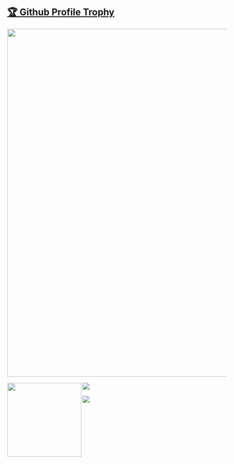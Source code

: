 <a href="https://github.com/kojake/github-profile-trophy"><h2>🏆 Github Profile Trophy</h2></a>
<a href="https://github.com/kojake/github-profile-trophy">
  <img width=800 src="https://github-profile-trophy.vercel.app/?username=kojake&column=8&theme=gruvbox&no-frame=true"/>
</a>

<div>
  <img height="170" align="left" src="https://github-readme-stats.vercel.app/api?username=kojake&count_private=true&include_all_commits=true" />
  <img src="https://github-readme-stats.vercel.app/api/top-langs/?username=kojake&layout=compact" />
</div>

![](https://media.giphy.com/media/VLqL80oOjQal1a2UUu/giphy.gif)
